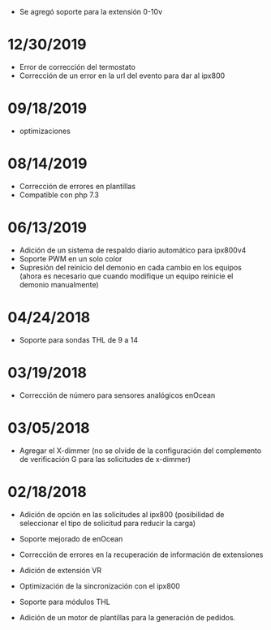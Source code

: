- Se agregó soporte para la extensión 0-10v

# 12/30/2019

- Error de corrección del termostato
- Corrección de un error en la url del evento para dar al ipx800

# 09/18/2019

- optimizaciones

# 08/14/2019

- Corrección de errores en plantillas
- Compatible con php 7.3

# 06/13/2019

- Adición de un sistema de respaldo diario automático para ipx800v4
- Soporte PWM en un solo color
- Supresión del reinicio del demonio en cada cambio en los equipos (ahora es necesario que cuando modifique un equipo reinicie el demonio manualmente)

# 04/24/2018

-	Soporte para sondas THL de 9 a 14

# 03/19/2018

-   Corrección de número para sensores analógicos enOcean

# 03/05/2018

- 	Agregar el X-dimmer (no se olvide de la configuración del complemento de verificación G para las solicitudes de x-dimmer)

#  02/18/2018

-	Adición de opción en las solicitudes al ipx800 (posibilidad de seleccionar el tipo de solicitud para reducir la carga)

-   Soporte mejorado de enOcean

-   Corrección de errores en la recuperación de información de
    extensiones

-   Adición de extensión VR

-   Optimización de la sincronización con el ipx800

-   Soporte para módulos THL

-   Adición de un motor de plantillas para la generación de pedidos.
